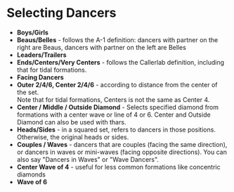 
# Selecting Dancers

* **Boys/Girls**
* **Beaus/Belles** - follows the A-1 definition: dancers with partner on the right are Beaus, 
dancers with partner on the left are Belles
* **Leaders/Trailers** 
* **Ends/Centers/Very Centers** - follows the Callerlab definition, including that for tidal formations.
* **Facing Dancers**
* **Outer 2/4/6, Center 2/4/6** - according to distance from the center of the set.  
  Note that for tidal formations, Centers is not the same as Center 4.
* **Center / Middle / Outside Diamond** - Selects specified diamond from formations with
  a center wave or line of 4 or 6.  Center and Outside Diamond can also be used with thars.
* **Heads/Sides** - in a squared set, refers to dancers in those positions.
Otherwise, the original heads or sides.
* **Couples / Waves** - dancers that are couples (facing the same direction),
  or dancers in waves or mini-waves (facing opposite directions).  You can
  also say "Dancers in Waves" or "Wave Dancers".
* **Center Wave of 4** - useful for less common formations like concentric diamonds
* **Wave of 6**
